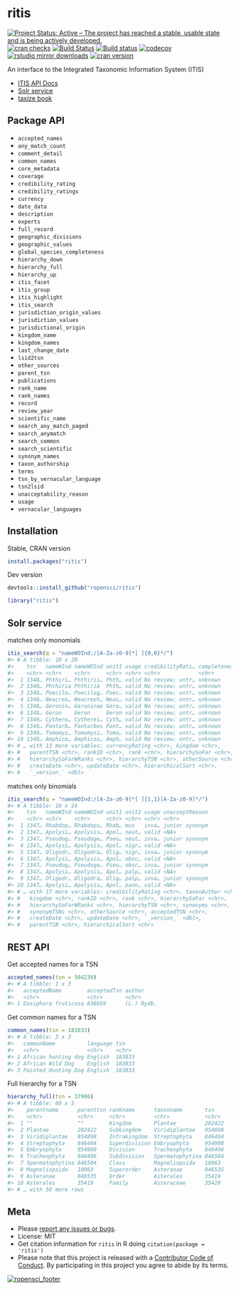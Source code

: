 ritis
=====



[![Project Status: Active – The project has reached a stable, usable state and is being actively developed.](https://www.repostatus.org/badges/latest/active.svg)](https://www.repostatus.org/#active)
[![cran checks](https://cranchecks.info/badges/worst/ritis)](https://cranchecks.info/pkgs/ritis)
[![Build Status](https://travis-ci.org/ropensci/ritis.svg?branch=master)](https://travis-ci.org/ropensci/ritis)
[![Build status](https://ci.appveyor.com/api/projects/status/pvrc9muevha00fie/branch/master?svg=true)](https://ci.appveyor.com/project/sckott/ritis/branch/master)
[![codecov](https://codecov.io/gh/ropensci/ritis/branch/master/graph/badge.svg)](https://codecov.io/gh/ropensci/ritis)
[![rstudio mirror downloads](https://cranlogs.r-pkg.org/badges/ritis)](https://github.com/metacran/cranlogs.app)
[![cran version](https://www.r-pkg.org/badges/version/ritis)](https://cran.r-project.org/package=ritis)

An interface to the Integrated Taxonomic Information System (ITIS)

* [ITIS API Docs](https://www.itis.gov/ws_description.html)
* [Solr service](https://www.itis.gov/solr_documentation.html)
* [taxize book](https://taxize.dev/)

## Package API

 - `accepted_names`
 - `any_match_count`
 - `comment_detail`
 - `common_names`
 - `core_metadata`
 - `coverage`
 - `credibility_rating`
 - `credibility_ratings`
 - `currency`
 - `date_data`
 - `description`
 - `experts`
 - `full_record`
 - `geographic_divisions`
 - `geographic_values`
 - `global_species_completeness`
 - `hierarchy_down`
 - `hierarchy_full`
 - `hierarchy_up`
 - `itis_facet`
 - `itis_group`
 - `itis_highlight`
 - `itis_search`
 - `jurisdiction_origin_values`
 - `jurisdiction_values`
 - `jurisdictional_origin`
 - `kingdom_name`
 - `kingdom_names`
 - `last_change_date`
 - `lsid2tsn`
 - `other_sources`
 - `parent_tsn`
 - `publications`
 - `rank_name`
 - `rank_names`
 - `record`
 - `review_year`
 - `scientific_name`
 - `search_any_match_paged`
 - `search_anymatch`
 - `search_common`
 - `search_scientific`
 - `synonym_names`
 - `taxon_authorship`
 - `terms`
 - `tsn_by_vernacular_language`
 - `tsn2lsid`
 - `unacceptability_reason`
 - `usage`
 - `vernacular_languages`


## Installation

Stable, CRAN version


```r
install.packages("ritis")
```

Dev version


```r
devtools::install_github("ropensci/ritis")
```


```r
library("ritis")
```

## Solr service

matches only monomials


```r
itis_search(q = "nameWOInd:/[A-Za-z0-9]*[ ]{0,0}*/")
#> # A tibble: 10 x 20
#>    tsn   nameWInd nameWOInd unit1 usage credibilityRati… completenessRat…
#>    <chr> <chr>    <chr>     <chr> <chr> <chr>            <chr>           
#>  1 1348… Phthiri… Phthirii… Phth… valid No review; untr… unknown         
#>  2 1348… Phthiria Phthiria  Phth… valid No review; untr… unknown         
#>  3 1348… Poecilo… Poecilog… Poec… valid No review; untr… unknown         
#>  4 1348… Neacreo… Neacreot… Neac… valid No review; untr… unknown         
#>  5 1348… Geronin… Geroninae Gero… valid No review; untr… unknown         
#>  6 1348… Geron    Geron     Geron valid No review; untr… unknown         
#>  7 1349… Cythere… Cytherei… Cyth… valid No review; untr… unknown         
#>  8 1349… Pantarb… Pantarbes Pant… valid No review; untr… unknown         
#>  9 1349… Tomomyz… Tomomyzi… Tomo… valid No review; untr… unknown         
#> 10 1349… Amphico… Amphicos… Amph… valid No review; untr… unknown         
#> # … with 13 more variables: currencyRating <chr>, kingdom <chr>,
#> #   parentTSN <chr>, rankID <chr>, rank <chr>, hierarchySoFar <chr>,
#> #   hierarchySoFarWRanks <chr>, hierarchyTSN <chr>, otherSource <chr>,
#> #   createDate <chr>, updateDate <chr>, hierarchicalSort <chr>,
#> #   `_version_` <dbl>
```

matches only binomials


```r
itis_search(q = "nameWOInd:/[A-Za-z0-9]*[ ]{1,1}[A-Za-z0-9]*/")
#> # A tibble: 10 x 24
#>    tsn   nameWInd nameWOInd unit1 unit2 usage unacceptReason
#>    <chr> <chr>    <chr>     <chr> <chr> <chr> <chr>         
#>  1 1347… Rhabdop… Rhabdops… Rhab… mus   inva… junior synonym
#>  2 1347… Apolysi… Apolysis… Apol… neut… valid <NA>          
#>  3 1347… Pseudog… Pseudoge… Pseu… neut… inva… junior synonym
#>  4 1347… Apolysi… Apolysis… Apol… nigr… valid <NA>          
#>  5 1347… Oligodr… Oligodra… Olig… nigr… inva… junior synonym
#>  6 1347… Apolysi… Apolysis… Apol… obsc… valid <NA>          
#>  7 1347… Pseudog… Pseudoge… Pseu… obsc… inva… junior synonym
#>  8 1347… Apolysi… Apolysis… Apol… palp… valid <NA>          
#>  9 1347… Oligodr… Oligodra… Olig… palp… inva… junior synonym
#> 10 1347… Apolysi… Apolysis… Apol… pann… valid <NA>          
#> # … with 17 more variables: credibilityRating <chr>, taxonAuthor <chr>,
#> #   kingdom <chr>, rankID <chr>, rank <chr>, hierarchySoFar <chr>,
#> #   hierarchySoFarWRanks <chr>, hierarchyTSN <chr>, synonyms <chr>,
#> #   synonymTSNs <chr>, otherSource <chr>, acceptedTSN <chr>,
#> #   createDate <chr>, updateDate <chr>, `_version_` <dbl>,
#> #   parentTSN <chr>, hierarchicalSort <chr>
```

## REST API

Get accepted names for a TSN


```r
accepted_names(tsn = 504239)
#> # A tibble: 1 x 3
#>   acceptedName        acceptedTsn author    
#>   <chr>               <chr>       <chr>     
#> 1 Dasiphora fruticosa 836659      (L.) Rydb.
```

Get common names for a TSN


```r
common_names(tsn = 183833)
#> # A tibble: 3 x 3
#>   commonName          language tsn   
#>   <chr>               <chr>    <chr> 
#> 1 African hunting dog English  183833
#> 2 African Wild Dog    English  183833
#> 3 Painted Hunting Dog English  183833
```

Full hierarchy for a TSN


```r
hierarchy_full(tsn = 37906)
#> # A tibble: 60 x 5
#>    parentname      parenttsn rankname      taxonname       tsn   
#>    <chr>           <chr>     <chr>         <chr>           <chr> 
#>  1 ""              ""        Kingdom       Plantae         202422
#>  2 Plantae         202422    Subkingdom    Viridiplantae   954898
#>  3 Viridiplantae   954898    Infrakingdom  Streptophyta    846494
#>  4 Streptophyta    846494    Superdivision Embryophyta     954900
#>  5 Embryophyta     954900    Division      Tracheophyta    846496
#>  6 Tracheophyta    846496    Subdivision   Spermatophytina 846504
#>  7 Spermatophytina 846504    Class         Magnoliopsida   18063 
#>  8 Magnoliopsida   18063     Superorder    Asteranae       846535
#>  9 Asteranae       846535    Order         Asterales       35419 
#> 10 Asterales       35419     Family        Asteraceae      35420 
#> # … with 50 more rows
```

## Meta

* Please [report any issues or bugs](https://github.com/ropensci/ritis/issues).
* License: MIT
* Get citation information for `ritis` in R doing `citation(package = 'ritis')`
* Please note that this project is released with a [Contributor Code of Conduct][coc].
By participating in this project you agree to abide by its terms.

[![ropensci_footer](http://ropensci.org/public_images/github_footer.png)](http://ropensci.org)

[coc]: https://github.com/ropensci/ritis/blob/master/CODE_OF_CONDUCT.md

